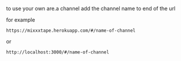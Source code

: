 to use your own are.a channel add the channel name to end of the url

for example

```https://mixxxtape.herokuapp.com/#/name-of-channel```

or

```http://localhost:3000/#/name-of-channel```
